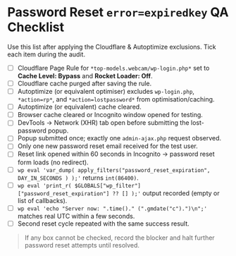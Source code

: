 # Password Reset `error=expiredkey` QA Checklist

Use this list after applying the Cloudflare & Autoptimize exclusions. Tick each item during the audit.

- [ ] Cloudflare Page Rule for `*top-models.webcam/wp-login.php*` set to **Cache Level: Bypass** and **Rocket Loader: Off**.
- [ ] Cloudflare cache purged after saving the rule.
- [ ] Autoptimize (or equivalent optimiser) excludes `wp-login.php`, `*action=rp*`, and `*action=lostpassword*` from optimisation/caching.
- [ ] Autoptimize (or equivalent) cache cleared.
- [ ] Browser cache cleared or Incognito window opened for testing.
- [ ] DevTools → Network (XHR) tab open before submitting the lost-password popup.
- [ ] Popup submitted once; exactly one `admin-ajax.php` request observed.
- [ ] Only one new password reset email received for the test user.
- [ ] Reset link opened within 60 seconds in Incognito → password reset form loads (no redirect).
- [ ] `wp eval 'var_dump( apply_filters("password_reset_expiration", DAY_IN_SECONDS ) );'` returns `int(86400)`.
- [ ] `wp eval 'print_r( $GLOBALS["wp_filter"]["password_reset_expiration"] ?? [] );'` output recorded (empty or list of callbacks).
- [ ] `wp eval 'echo "Server now: ".time()." (".gmdate("c").")\n";'` matches real UTC within a few seconds.
- [ ] Second reset cycle repeated with the same success result.

> If any box cannot be checked, record the blocker and halt further password reset attempts until resolved.
